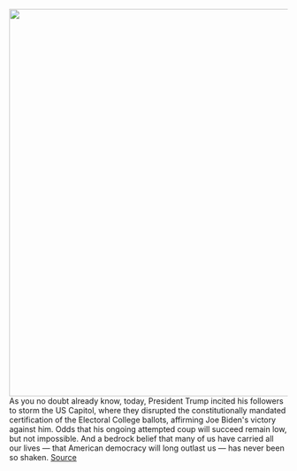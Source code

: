 <img src='https://cdn.vox-cdn.com/thumbor/I8ftIgwOy1n7adtfmS-UtOZGERk=/0x0:4500x3001/1200x675/filters:focal(1890x1141:2610x1861)/cdn.vox-cdn.com/uploads/chorus_image/image/68630546/1230454607.0.jpg' width='700px' /><br/>
As you no doubt already know, today, President Trump incited his followers to storm the US Capitol, where they disrupted the constitutionally mandated certification of the Electoral College ballots, affirming Joe Biden's victory against him. Odds that his ongoing attempted coup will succeed remain low, but not impossible. And a bedrock belief that many of us have carried all our lives — that American democracy will long outlast us — has never been so shaken.
<a href='https://www.theverge.com/2021/1/6/22217894/deplatform-trump-twitter-ban-facebook-youtube-congress-capitol-riots'> Source <a/>